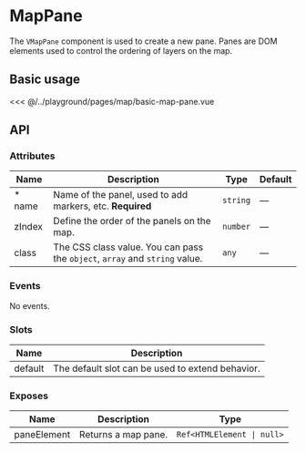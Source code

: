 # MapPane

The `VMapPane` component is used to create a new pane. Panes are DOM elements used to control the ordering of layers on the map.

## Basic usage

<ClientOnly>
  <Demo url="/map/basic-map-pane" >
  
<<< @/../playground/pages/map/basic-map-pane.vue
  
  </Demo>
</ClientOnly>

## API

### Attributes

| Name    | Description                                                                 | Type     | Default |
| ------- | --------------------------------------------------------------------------- | -------- | ------- |
| \* name | Name of the panel, used to add markers, etc. **Required**                   | `string` | —       |
| zIndex  | Define the order of the panels on the map.                                  | `number` | —       |
| class   | The CSS class value. You can pass the `object`, `array` and `string` value. | `any`    | —       |

### Events

No events.

### Slots

| Name    | Description                                      |
| ------- | ------------------------------------------------ |
| default | The default slot can be used to extend behavior. |

### Exposes

| Name        | Description         | Type                       |
| ----------- | ------------------- | -------------------------- |
| paneElement | Returns a map pane. | `Ref<HTMLElement \| null>` |
